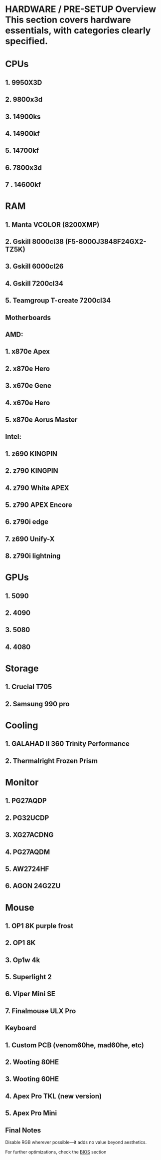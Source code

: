 # HARDWARE / PRE-SETUP Overview This section covers hardware essentials, with categories clearly specified.

# CPUs

## 1. 9950X3D
## 2. 9800x3d 
## 3. 14900ks
## 4. 14900kf
## 5. 14700kf
## 6. 7800x3d
## 7 . 14600kf











# RAM

## 1. Manta VCOLOR (8200XMP)
## 2. Gskill 8000cl38 (F5-8000J3848F24GX2-TZ5K)
## 3. Gskill 6000cl26
## 4. Gskill 7200cl34
## 5. Teamgroup T-create 7200cl34



## Motherboards


## AMD:

## 1. x870e Apex
## 2. x870e Hero
## 3. x670e Gene
## 4. x670e Hero
## 5. x870e Aorus Master


## Intel:


## 1. z690 KINGPIN
## 2. z790 KINGPIN
## 4. z790 White APEX
## 5. z790 APEX Encore
## 6. z790i edge
## 7. z690 Unify-X
## 8. z790i lightning



# GPUs

## 1. 5090
## 2. 4090
## 3. 5080
## 4. 4080


# Storage

## 1. Crucial T705
## 2. Samsung 990 pro


# Cooling


## 1. GALAHAD II 360 Trinity Performance
## 2. Thermalright Frozen Prism

# Monitor

## 1. PG27AQDP
## 2. PG32UCDP
## 3. XG27ACDNG
## 4. PG27AQDM
## 5. AW2724HF
## 6. AGON 24G2ZU


# Mouse

## 1. OP1 8K purple frost
## 2. OP1 8K
## 3. Op1w 4k
## 5. Superlight 2 
## 6. Viper Mini SE
## 7. Finalmouse ULX Pro



## Keyboard

## 1. Custom PCB (venom60he, mad60he, etc)
## 2. Wooting 80HE
## 3. Wooting 60HE
## 4. Apex Pro TKL (new version)
## 5. Apex Pro Mini

## Final Notes

Disable RGB wherever possible—it adds no value beyond aesthetics.

For further optimizations, check the [BIOS](https://github.com/Scuubii/KOGC/edit/main/bios.md) section
